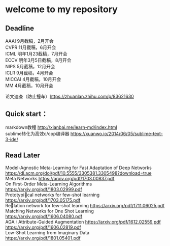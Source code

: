 # welcome to my repository


## Deadline 

AAAI 9月截稿，2月开会  
CVPR 11月截稿，6月开会  
ICML 明年1月23截稿，7月开会   
ECCV 明年3月5日截稿，8月开会   
NIPS 5月截稿，12月开会   
ICLR 9月截稿，4月开会   
MICCAI 4月截稿，10月开会  
MM 4月截稿，10月开会  

论文速查（防止撞车）https://zhuanlan.zhihu.com/p/83621630  
 
## Quick start：

markdown教程 http://xianbai.me/learn-md/index.html  
sublime转化为高效c/cpp编译器 https://xuanwo.io/2014/06/05/sublime-text-3-ide/


## Read Later

Model-Agnostic Meta-Learning for Fast Adaptation of Deep Networks https://dl.acm.org/doi/pdf/10.5555/3305381.3305498?download=true  
Meta Networks https://arxiv.org/pdf/1703.00837.pdf     
On First-Order Meta-Learning Algorithms https://arxiv.org/pdf/1803.02999.pdf       
Prototypical networks for few-shot learning https://arxiv.org/pdf/1703.05175.pdf    
Relation network for few-shot learning https://arxiv.org/pdf/1711.06025.pdf     
Matching Networks for One Shot Learning https://arxiv.org/pdf/1606.04080.pdf    
AGA : Attribute-Guided Augmentation https://arxiv.org/pdf/1612.02559.pdf    
                                     https://arxiv.org/pdf/1606.02819.pdf   
Low-Shot Learning from Imaginary Data https://arxiv.org/pdf/1801.05401.pdf   

